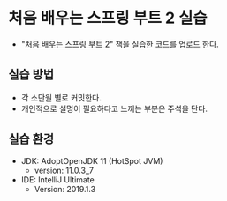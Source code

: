 # 처음 배우는 스프링 부트 2 실습

- "[처음 배우는 스프링 부트 2](http://www.hanbit.co.kr/store/books/look.php?p_code=B4458049183)" 책을 실습한 코드를 업로드 한다.

## 실습 방법

- 각 소단원 별로 커밋한다.
- 개인적으로 설명이 필요하다고 느끼는 부분은 주석을 단다.

## 실습 환경

- JDK: AdoptOpenJDK 11 (HotSpot JVM)
    - version: 11.0.3_7
- IDE: IntelliJ Ultimate
    - Version: 2019.1.3